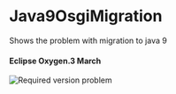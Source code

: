 # Java9OsgiMigration
Shows the problem with migration to java 9

#### Eclipse Oxygen.3 March
 ![Required version problem][eclipse]

[eclipse]: https://raw.githubusercontent.com/Azbesciak/BrokenOSGiIntellij/master/screenshots/OSGI-problems.png "Eclipse OK"